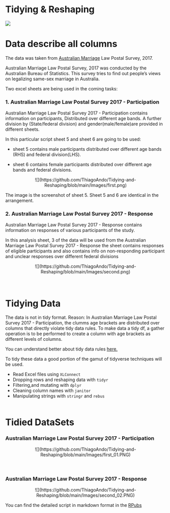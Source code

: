 # Tidying & Reshaping


![](https://github.com/ThiagoAndo/Tidying-and-Reshaping/blob/main/Images/03.01_junior_tame_v_tidy.png)



# Data describe all columns
The data was taken from  [Australian Marriage](https://www.abs.gov.au/AUSSTATS/abs@.nsf/DetailsPage/1800.02017?OpenDocument)
 Law Postal Survey, 2017. 

Australian Marriage Law Postal Survey, 2017 was conducted by the Australian Bureau of Statistics. This survey tries to find out people’s views on legalizing same-sex marriage in Australia.

Two excel sheets are being used in the coming tasks:


### 1. Australian Marriage Law Postal Survey 2017 - Participation

Australian Marriage Law Postal Survey 2017 - Participation contains information on participants, Distributed over different age bands. A further division by (State/federal division) and gender(male/female)are provided in different sheets.

In this particular script sheet 5 and sheet 6 are going to be used: 

* sheet 5 contains male participants distributed over different age bands (RHS) and federal division(LHS).

* sheet 6 contains female participants distributed over different age bands and federal divisions.



<center>
   ![](https://github.com/ThiagoAndo/Tidying-and-Reshaping/blob/main/Images/first.png)
</center>

The image is the screenshot of sheet 5. Sheet 5 and 6 are identical in the arrangement.
</br>

### 2. Australian Marriage Law Postal Survey 2017 - Response

Australian Marriage Law Postal Survey 2017 - Response contains information on responses of various participants of the study.

In this analysis sheet, 3 of the data will be used from the Australian Marriage Law Postal Survey 2017 - Response the sheet contains responses of eligible participants and also contains info on non-responding participant and unclear responses over different federal divisions

<center>
   ![](https://github.com/ThiagoAndo/Tidying-and-Reshaping/blob/main/Images/second.png)
</center>
 </br> </br>

# Tidying Data

The data is not in tidy format. Reason: In Australian Marriage Law Postal Survey 2017 - Participation,
the clumms age brackets are distributed over columns that directly violate tidy data rules. To make data a tidy df, a gather operation is to be performed to create a column with age brackets as different levels of columns.

You can understand better about tidy data rules [here.](https://vita.had.co.nz/papers/tidy-data.pdf) 

To tidy these data a good portion of the gamut of tidyverse techniques will be used.

 * Read Excel files using `XLConnect`
 * Dropping rows and reshaping data with `tidyr` 
 * Filtering,and mutating with `dplyr`
 * Cleaning column names with `janitor`
 * Manipulating strings with `stringr` and `rebus`
 </br> </br>
 
 
 
# Tidied DataSets


### Australian Marriage Law Postal Survey 2017 - Participation
<center>
   ![](https://github.com/ThiagoAndo/Tidying-and-Reshaping/blob/main/Images/first_01.PNG)
</center>
 </br> </br>


### Australian Marriage Law Postal Survey 2017 - Response
<center>
   ![](https://github.com/ThiagoAndo/Tidying-and-Reshaping/blob/main/Images/second_02.PNG)
</center>



You can find the detailed script in markdown format in the [RPubs](https://rpubs.com/AndoFreitas)
